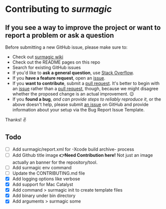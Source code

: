# Contributing to _surmagic_

## If you see a way to improve the project or want to report a problem or ask a question

Before submitting a new GitHub issue, please make sure to:

- Check out [surmagic wiki](https://github.com/gurhub/surmagic/wiki)
- Check out the README pages on this repo
- Search for existing GitHub issues
- If you'd like to **ask a general question**, use [Stack Overflow](https://stackoverflow.com/questions/tagged/xcframework).
- If you **have a feature request**, open an [issue](https://github.com/gurhub/surmagic/issues).
- If you **want to contribute**, submit a [pull request](https://github.com/gurhub/surmagic/pulls). It's better to begin with an [issue](https://github.com/gurhub/surmagic/issues) rather than a [pull request](https://github.com/gurhub/surmagic/pulls), though, because we might disagree whether the proposed change is an actual improvement. :wink:
- If you **found a bug**, _and can provide steps to reliably reproduce it_, or the above doesn't help, please submit [an issue](https://github.com/gurhub/surmagic/issues) on GitHub and provide information about your setup via the Bug Report Issue Template.

Thanks! :v:

## Todo

- [ ] Add surmagic/report.xml for -Xcode build archive- process
- [ ] Add Github title image **👉Need Contribution here!** Not just an image actually an banner for the repository/tool.
- [ ] Add surmagic env command
- [ ] Update the CONTRIBUTING.md file
- [x] Add logging options like verbose
- [x] Add support for Mac Catalyst
- [x] Add command > surmagic init to create template files
- [x] Add binary under bin directory
- [x] Add arguments > surmagic some
